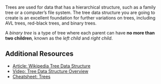 Trees are used for data that has a hierarchical structure, such as a family tree or a computer’s file system. The tree data structure you are going to create is an excellent foundation for further variations on trees, including AVL trees, red-black trees, and binary trees.

A _binary tree_ is a type of tree where each parent can have **no more than two children**, known as the _left child_ and _right child_.

## Additional Resources

-   [Article: Wikipedia Tree Data Structure](https://en.wikipedia.org/wiki/Tree_(data_structure))
-   [Video: Tree Data Structure Overview](https://www.youtube.com/watch?v=oSWTXtMglKE)
-   [Cheatsheet: Trees](https://github.com/trekhleb/javascript-algorithms/tree/master/src/data-structures/tree)
